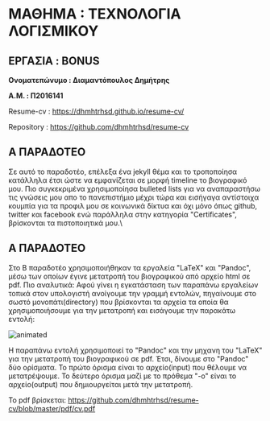 
#  ΜΑΘΗΜΑ :  ΤΕΧΝΟΛΟΓΙΑ ΛΟΓΙΣΜΙΚΟΥ
## ΕΡΓΑΣΙΑ : BONUS

**Ονοματεπώνυμο : Διαμαντόπουλος Δημήτρης**

**Α.Μ. : Π2016141**

Resume-cv : https://dhmhtrhsd.github.io/resume-cv/ 

Repository : https://github.com/dhmhtrhsd/resume-cv

## Α ΠΑΡΑΔΟΤΕΟ

Σε αυτό το παραδοτέο, επέλεξα ένα jekyll θέμα και το τροποποίησα κατάλληλα έτσι ώστε να εμφανίζεται σε μορφή timeline το βιογραφικό μου. 
Πιο συγκεκριμένα χρησιμοποίησα bulleted lists για να αναπαραστήσω τις γνώσεις μου απο το πανεπιστήμιο μέχρι τώρα και
εισήγαγα αντίστοιχα κουμπία για τα προφιλ μου σε κοινωνικά δίκτυα και όχι μόνο όπως github, twitter και facebook ενώ παράλληλα στην κατηγορία "Certificates", βρίσκονται τα πιστοποιητικά μου.\

## Α ΠΑΡΑΔΟΤΕΟ

Στο Β παραδοτέο χρησιμοποιήθηκαν τα εργαλεία "LaTeX" και "Pandoc", μέσω των οποίων έγινε μετατροπή του βιογραφικού από αρχείο html σε pdf. Πιο αναλυτικά: Αφού γίνει η εγκατάσταση των παραπάνω εργαλείων τοπικά στον υπολογιστή ανοίγουμε την γραμμή εντολών, πηγαίνουμε στο σωστό μονοπάτι(directory) που βρίσκονται τα αρχεία τα οποία θα χρησιμοποιήσουμε για την μετατροπή και εισάγουμε την παρακάτω εντολή:

![animated](https://user-images.githubusercontent.com/32576746/55683439-7f505800-5948-11e9-89c2-6d34b10a68f5.gif)

Η παραπάνω εντολή χρησιμοποιεί το "Pandoc" και την μηχανη του "LaTeX" για την μετατροπή του βιογραφικού σε pdf. Έτσι, δίνουμε στο "Pandoc" δύο ορίσματα. Το πρώτο όρισμα είναι το αρχείο(input) που θέλουμε να μετατρέψουμε. Το δεύτερο όρισμα μαζί με το πρόθεμα "-o" είναι το αρχείο(output) που δημιουργείται μετά την μετατροπή. 



Το pdf βρίσκεται: https://github.com/dhmhtrhsd/resume-cv/blob/master/pdf/cv.pdf

